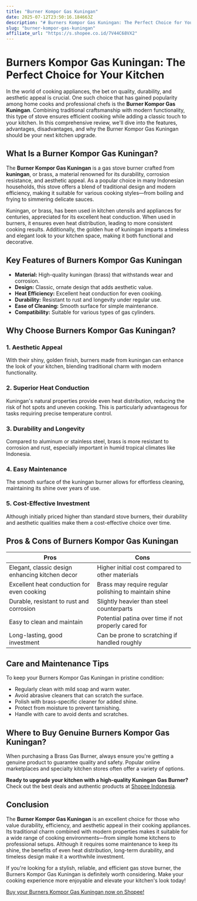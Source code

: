 ```yaml
---
title: "Burner Kompor Gas Kuningan"
date: 2025-07-12T23:50:16.184663Z
description: "# Burners Kompor Gas Kuningan: The Perfect Choice for Your Kitchen..."
slug: "burner-kompor-gas-kuningan"
affiliate_url: "https://s.shopee.co.id/7V44C68VX2"
---
```

# Burners Kompor Gas Kuningan: The Perfect Choice for Your Kitchen

In the world of cooking appliances, the bet on quality, durability, and aesthetic appeal is crucial. One such choice that has gained popularity among home cooks and professional chefs is the **Burner Kompor Gas Kuningan**. Combining traditional craftsmanship with modern functionality, this type of stove ensures efficient cooking while adding a classic touch to your kitchen. In this comprehensive review, we'll dive into the features, advantages, disadvantages, and why the Burner Kompor Gas Kuningan should be your next kitchen upgrade.

## What Is a Burner Kompor Gas Kuningan?

The **Burner Kompor Gas Kuningan** is a gas stove burner crafted from **kuningan**, or brass, a material renowned for its durability, corrosion resistance, and aesthetic appeal. As a popular choice in many Indonesian households, this stove offers a blend of traditional design and modern efficiency, making it suitable for various cooking styles—from boiling and frying to simmering delicate sauces.

Kuningan, or brass, has been used in kitchen utensils and appliances for centuries, appreciated for its excellent heat conduction. When used in burners, it ensures even heat distribution, leading to more consistent cooking results. Additionally, the golden hue of kuningan imparts a timeless and elegant look to your kitchen space, making it both functional and decorative.

## Key Features of Burners Kompor Gas Kuningan

- **Material:** High-quality kuningan (brass) that withstands wear and corrosion.
- **Design:** Classic, ornate design that adds aesthetic value.
- **Heat Efficiency:** Excellent heat conduction for even cooking.
- **Durability:** Resistant to rust and longevity under regular use.
- **Ease of Cleaning:** Smooth surface for simple maintenance.
- **Compatibility:** Suitable for various types of gas cylinders.

## Why Choose Burners Kompor Gas Kuningan?

### 1. Aesthetic Appeal

With their shiny, golden finish, burners made from kuningan can enhance the look of your kitchen, blending traditional charm with modern functionality.

### 2. Superior Heat Conduction

Kuningan's natural properties provide even heat distribution, reducing the risk of hot spots and uneven cooking. This is particularly advantageous for tasks requiring precise temperature control.

### 3. Durability and Longevity

Compared to aluminum or stainless steel, brass is more resistant to corrosion and rust, especially important in humid tropical climates like Indonesia.

### 4. Easy Maintenance

The smooth surface of the kuningan burner allows for effortless cleaning, maintaining its shine over years of use.

### 5. Cost-Effective Investment

Although initially priced higher than standard stove burners, their durability and aesthetic qualities make them a cost-effective choice over time.

## Pros & Cons of Burners Kompor Gas Kuningan

| Pros                                          | Cons                                           |
|-----------------------------------------------|------------------------------------------------|
| Elegant, classic design enhancing kitchen decor  | Higher initial cost compared to other materials   |
| Excellent heat conduction for even cooking  | Brass may require regular polishing to maintain shine |
| Durable, resistant to rust and corrosion   | Slightly heavier than steel counterparts     |
| Easy to clean and maintain                   | Potential patina over time if not properly cared for |
| Long-lasting, good investment               | Can be prone to scratching if handled roughly |

## Care and Maintenance Tips

To keep your Burners Kompor Gas Kuningan in pristine condition:

- Regularly clean with mild soap and warm water.
- Avoid abrasive cleaners that can scratch the surface.
- Polish with brass-specific cleaner for added shine.
- Protect from moisture to prevent tarnishing.
- Handle with care to avoid dents and scratches.

## Where to Buy Genuine Burners Kompor Gas Kuningan?

When purchasing a Brass Gas Burner, always ensure you're getting a genuine product to guarantee quality and safety. Popular online marketplaces and specialty kitchen stores often offer a variety of options.

**Ready to upgrade your kitchen with a high-quality Kuningan Gas Burner?** Check out the best deals and authentic products at [Shopee Indonesia](https://s.shopee.co.id/7V44C68VX2).

## Conclusion

The **Burner Kompor Gas Kuningan** is an excellent choice for those who value durability, efficiency, and aesthetic appeal in their cooking appliances. Its traditional charm combined with modern properties makes it suitable for a wide range of cooking environments—from simple home kitchens to professional setups. Although it requires some maintenance to keep its shine, the benefits of even heat distribution, long-term durability, and timeless design make it a worthwhile investment.

If you're looking for a stylish, reliable, and efficient gas stove burner, the Burners Kompor Gas Kuningan is definitely worth considering. Make your cooking experience more enjoyable and elevate your kitchen's look today!

[Buy your Burners Kompor Gas Kuningan now on Shopee!](https://s.shopee.co.id/7V44C68VX2)